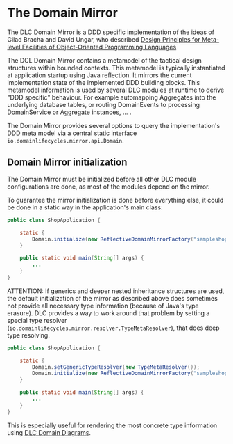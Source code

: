 # The Domain Mirror

The DLC Domain Mirror is a DDD specific implementation of the ideas of Gilad Bracha and David Ungar, who described
[Design Principles for Meta-level Facilities of Object-Oriented Programming Languages](https://bracha.org/mirrors.pdf)

The DCL Domain Mirror contains a metamodel of the tactical design structures within bounded contexts. This metamodel is
typically
instantiated at application startup using Java reflection. It mirrors the current implementation state of the
implemented
DDD building blocks. This metamodel information is used by several DLC modules at runtime to derive "DDD specific"
behaviour. For example automapping Aggregates into the underlying database tables, or routing DomainEvents to processing
DomainService or Aggregate instances, ... .

The Domain Mirror provides several options to query the implementation's DDD meta model
via a central static interface `io.domainlifecycles.mirror.api.Domain`.

## Domain Mirror initialization

The Domain Mirror must be initialized before all other DLC module configurations are done, as most of the modules
depend on the mirror.

To guarantee the mirror initialization is done before everything else, it could be done in a static way in the
application's main class:

```Java
public class ShopApplication {

    static {
        Domain.initialize(new ReflectiveDomainMirrorFactory("sampleshop"));
    }

    public static void main(String[] args) {
        ...
    }
}
```

ATTENTION: If generics and deeper nested inheritance structures are used, the default initialization of the mirror as
described above
does sometimes not provide all necessary type information (because of Java's type erasure). DLC provides a way to work
around that problem by
setting a special type resolver (`io.domainlifecycles.mirror.resolver.TypeMetaResolver`), that does deep type resolving.

```Java
public class ShopApplication {

    static {
        Domain.setGenericTypeResolver(new TypeMetaResolver());
        Domain.initialize(new ReflectiveDomainMirrorFactory("sampleshop"));
    }

    public static void main(String[] args) {
        ...
    }
}
```

This is especially useful for rendering the most concrete type information
using [DLC Domain Diagrams](./readme_diagrammer.md).


